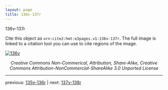 ```yaml
---
layout: page
title: 136v-137r
---
```


136v-137r

Cite this object as `urn:cite2:hmt:e3pages.v1:136v-137r`.  The full image is linked to a citation tool you can use to cite regions of the image.

[![136v](http://www.homermultitext.org/iipsrv?IIIF=/project/homer/pyramidal/deepzoom/hmt/e3bifolio/v1/E3_136v_137r.tif/full/800,/0/default.jpg)](http://www.homermultitext.org/ict2/?urn=urn:cite2:hmt:e3bifolio.v1:E3_136v_137r) 

<p style="text-align: center; font-style: italic;">Creative Commons Non-Commerical, Attribution, Share-Alike, Creative Commons Attribution-NonCommercial-ShareAlike 3.0 Unported License</p>

---

previous: [135v-136r](../135v-136r/) | next: [137v-138r](../137v-138r/)